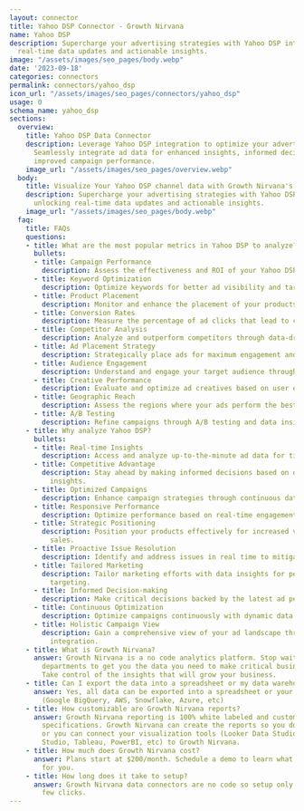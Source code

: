 ```yaml
---
layout: connector
title: Yahoo DSP Connector - Growth Nirvana
name: Yahoo DSP
description: Supercharge your advertising strategies with Yahoo DSP integration, unlocking
  real-time data updates and actionable insights.
image: "/assets/images/seo_pages/body.webp"
date: '2023-09-18'
categories: connectors
permalink: connectors/yahoo_dsp
icon_url: "/assets/images/seo_pages/connectors/yahoo_dsp"
usage: 0
schema_name: yahoo_dsp
sections:
  overview:
    title: Yahoo DSP Data Connector
    description: Leverage Yahoo DSP integration to optimize your advertising campaigns.
      Seamlessly integrate ad data for enhanced insights, informed decisions, and
      improved campaign performance.
    image_url: "/assets/images/seo_pages/overview.webp"
  body:
    title: Visualize Your Yahoo DSP channel data with Growth Nirvana's Yahoo DSP Connector
    description: Supercharge your advertising strategies with Yahoo DSP integration,
      unlocking real-time data updates and actionable insights.
    image_url: "/assets/images/seo_pages/body.webp"
  faq:
    title: FAQs
    questions:
    - title: What are the most popular metrics in Yahoo DSP to analyze?
      bullets:
      - title: Campaign Performance
        description: Assess the effectiveness and ROI of your Yahoo DSP campaigns.
      - title: Keyword Optimization
        description: Optimize keywords for better ad visibility and targeting.
      - title: Product Placement
        description: Monitor and enhance the placement of your products on Yahoo.
      - title: Conversion Rates
        description: Measure the percentage of ad clicks that lead to conversions.
      - title: Competitor Analysis
        description: Analyze and outperform competitors through data-driven insights.
      - title: Ad Placement Strategy
        description: Strategically place ads for maximum engagement and reach.
      - title: Audience Engagement
        description: Understand and engage your target audience through ad interactions.
      - title: Creative Performance
        description: Evaluate and optimize ad creatives based on user engagement.
      - title: Geographic Reach
        description: Assess the regions where your ads perform the best.
      - title: A/B Testing
        description: Refine campaigns through A/B testing and data insights.
    - title: Why analyze Yahoo DSP?
      bullets:
      - title: Real-time Insights
        description: Access and analyze up-to-the-minute ad data for timely actions.
      - title: Competitive Advantage
        description: Stay ahead by making informed decisions based on data-driven
          insights.
      - title: Optimized Campaigns
        description: Enhance campaign strategies through continuous data updates.
      - title: Responsive Performance
        description: Optimize performance based on real-time engagement metrics.
      - title: Strategic Positioning
        description: Position your products effectively for increased visibility and
          sales.
      - title: Proactive Issue Resolution
        description: Identify and address issues in real time to mitigate risks.
      - title: Tailored Marketing
        description: Tailor marketing efforts with data insights for personalized
          targeting.
      - title: Informed Decision-making
        description: Make critical decisions backed by the latest ad performance data.
      - title: Continuous Optimization
        description: Optimize campaigns continuously with dynamic data updates.
      - title: Holistic Campaign View
        description: Gain a comprehensive view of your ad landscape through real-time
          integration.
    - title: What is Growth Nirvana?
      answer: Growth Nirvana is a no code analytics platform. Stop waiting for other
        departments to get you the data you need to make critical business decisions.
        Take control of the insights that will grow your business.
    - title: Can I export the data into a spreadsheet or my data warehouse?
      answer: Yes, all data can be exported into a spreadsheet or your data warehouse
        (Google BigQuery, AWS, Snowflake, Azure, etc)
    - title: How customizable are Growth Nirvana reports?
      answer: Growth Nirvana reporting is 100% white labeled and customized to your
        specifications. Growth Nirvana can create the reports so you don’t have to
        or you can connect your visualization tools (Looker Data Studio/Google Data
        Studio, Tableau, PowerBI, etc) to Growth Nirvana.
    - title: How much does Growth Nirvana cost?
      answer: Plans start at $200/month. Schedule a demo to learn what plan is best
        for you.
    - title: How long does it take to setup?
      answer: Growth Nirvana data connectors are no code so setup only requires a
        few clicks.
---
```

